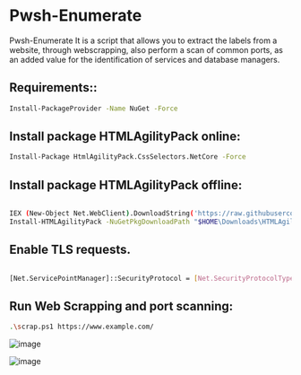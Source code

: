 # Pwsh-Enumerate
Pwsh-Enumerate It is a script that allows you to extract the labels from a website, through webscrapping, also perform a scan of common ports, as an added value for the identification of services and database managers.

## Requirements::
```sh
Install-PackageProvider -Name NuGet -Force
```

## Install package HTMLAgilityPack online:
```sh
Install-Package HtmlAgilityPack.CssSelectors.NetCore -Force
```

## Install package  HTMLAgilityPack offline:
```sh

IEX (New-Object Net.WebClient).DownloadString('https://raw.githubusercontent.com/pldmgg/misc-powershell/master/MyFunctions/PowerShellCore_Compatible/Install-HTMLAgilityPack.ps1')        
Install-HTMLAgilityPack -NuGetPkgDownloadPath "$HOME\Downloads\HTMLAgilityPack\HTMLAgilityPack.zip"                                                                                        
```

## Enable TLS requests.
```sh

[Net.ServicePointManager]::SecurityProtocol = [Net.SecurityProtocolType]::Tls12
```

##  Run Web Scrapping and port scanning:
```sh
.\scrap.ps1 https://www.example.com/
```

![image](https://user-images.githubusercontent.com/66162160/216781020-2019473b-65d4-4566-9827-b20c0b5e7a00.png)

![image](https://user-images.githubusercontent.com/66162160/216781035-0bef8c2c-4355-40c7-9143-afd049308576.png)
